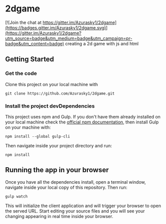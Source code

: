 # 2dgame

[![Join the chat at https://gitter.im/Azurasky1/2dgame](https://badges.gitter.im/Azurasky1/2dgame.svg)](https://gitter.im/Azurasky1/2dgame?utm_source=badge&utm_medium=badge&utm_campaign=pr-badge&utm_content=badge)
creating a 2d game with js and html

## Getting Started

### Get the code

Clone this project on your local machine with

    git clone https://github.com/Azurasky1/2dgame.git

### Install the project devDependencies

This project uses npm and Gulp. If you don't have them already installed on your local machine check the [official npm documentation](https://docs.npmjs.com/getting-started/installing-node), then install Gulp on your machine with:

    npm install --global gulp-cli

Then navigate inside your project directory and run:

    npm install

## Running the app in your browser

Once you have all the dependencies install, open a terminal window,
navigate inside your local copy of this repository. Then run:

    gulp watch

This will initialize the client application and will trigger your browser to open the served URL.
Start editing your source files and you will see your changing appearing in real time inside your browser.
